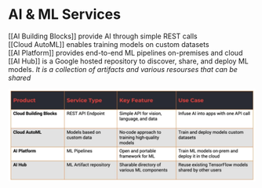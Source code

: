 # AI & ML Services
[[AI Building Blocks]] provide AI through simple REST calls  
[[Cloud AutoML]] enables training models on custom datasets  
[[AI Platform]] provides end-to-end ML pipelines on-premises and cloud  
[[AI Hub]] is a Google hosted repository to discover, share, and deploy ML models. *It is a collection of artifacts and various resourses that can be shared*

!["MLAI_usecases.png"](../images/MLAI_usecases.png)